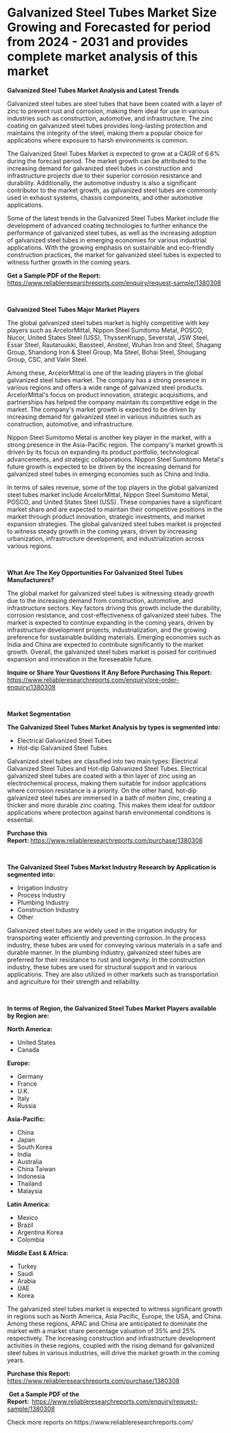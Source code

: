 <p><h1>Galvanized Steel Tubes Market Size Growing and Forecasted for period from 2024 - 2031 and provides complete market analysis of this market</h1></p><p><strong>Galvanized Steel Tubes Market Analysis and Latest Trends</strong></p>
<p><p>Galvanized steel tubes are steel tubes that have been coated with a layer of zinc to prevent rust and corrosion, making them ideal for use in various industries such as construction, automotive, and infrastructure. The zinc coating on galvanized steel tubes provides long-lasting protection and maintains the integrity of the steel, making them a popular choice for applications where exposure to harsh environments is common.</p><p>The Galvanized Steel Tubes Market is expected to grow at a CAGR of 6.6% during the forecast period. The market growth can be attributed to the increasing demand for galvanized steel tubes in construction and infrastructure projects due to their superior corrosion resistance and durability. Additionally, the automotive industry is also a significant contributor to the market growth, as galvanized steel tubes are commonly used in exhaust systems, chassis components, and other automotive applications.</p><p>Some of the latest trends in the Galvanized Steel Tubes Market include the development of advanced coating technologies to further enhance the performance of galvanized steel tubes, as well as the increasing adoption of galvanized steel tubes in emerging economies for various industrial applications. With the growing emphasis on sustainable and eco-friendly construction practices, the market for galvanized steel tubes is expected to witness further growth in the coming years.</p></p>
<p><strong>Get a Sample PDF of the Report:&nbsp;</strong> <a href="https://www.reliableresearchreports.com/enquiry/request-sample/1380308">https://www.reliableresearchreports.com/enquiry/request-sample/1380308</a></p>
<p>&nbsp;</p>
<p><strong>Galvanized Steel Tubes Major Market Players</strong></p>
<p><p>The global galvanized steel tubes market is highly competitive with key players such as ArcelorMittal, Nippon Steel Sumitomo Metal, POSCO, Nucor, United States Steel (USS), ThyssenKrupp, Severstal, JSW Steel, Essar Steel, Rautaruukki, Baosteel, Ansteel, Wuhan Iron and Steel, Shagang Group, Shandong Iron & Steel Group, Ma Steel, Bohai Steel, Shougang Group, CSC, and Valin Steel.</p><p>Among these, ArcelorMittal is one of the leading players in the global galvanized steel tubes market. The company has a strong presence in various regions and offers a wide range of galvanized steel products. ArcelorMittal's focus on product innovation, strategic acquisitions, and partnerships has helped the company maintain its competitive edge in the market. The company's market growth is expected to be driven by increasing demand for galvanized steel in various industries such as construction, automotive, and infrastructure.</p><p>Nippon Steel Sumitomo Metal is another key player in the market, with a strong presence in the Asia-Pacific region. The company's market growth is driven by its focus on expanding its product portfolio, technological advancements, and strategic collaborations. Nippon Steel Sumitomo Metal's future growth is expected to be driven by the increasing demand for galvanized steel tubes in emerging economies such as China and India.</p><p>In terms of sales revenue, some of the top players in the global galvanized steel tubes market include ArcelorMittal, Nippon Steel Sumitomo Metal, POSCO, and United States Steel (USS). These companies have a significant market share and are expected to maintain their competitive positions in the market through product innovation, strategic investments, and market expansion strategies. The global galvanized steel tubes market is projected to witness steady growth in the coming years, driven by increasing urbanization, infrastructure development, and industrialization across various regions.</p></p>
<p>&nbsp;</p>
<p><strong>What Are The Key Opportunities For Galvanized Steel Tubes Manufacturers?</strong></p>
<p><p>The global market for galvanized steel tubes is witnessing steady growth due to the increasing demand from construction, automotive, and infrastructure sectors. Key factors driving this growth include the durability, corrosion resistance, and cost-effectiveness of galvanized steel tubes. The market is expected to continue expanding in the coming years, driven by infrastructure development projects, industrialization, and the growing preference for sustainable building materials. Emerging economies such as India and China are expected to contribute significantly to the market growth. Overall, the galvanized steel tubes market is poised for continued expansion and innovation in the foreseeable future.</p></p>
<p><strong>Inquire or Share Your Questions If Any Before Purchasing This Report:</strong> <a href="https://www.reliableresearchreports.com/enquiry/pre-order-enquiry/1380308">https://www.reliableresearchreports.com/enquiry/pre-order-enquiry/1380308</a></p>
<p>&nbsp;</p>
<p><strong>Market Segmentation</strong></p>
<p><strong>The Galvanized Steel Tubes Market Analysis by types is segmented into:</strong></p>
<p><ul><li>Electrical Galvanized Steel Tubes</li><li>Hot-dip Galvanized Steel Tubes</li></ul></p>
<p><p>Galvanized steel tubes are classified into two main types: Electrical Galvanized Steel Tubes and Hot-dip Galvanized Steel Tubes. Electrical galvanized steel tubes are coated with a thin layer of zinc using an electrochemical process, making them suitable for indoor applications where corrosion resistance is a priority. On the other hand, hot-dip galvanized steel tubes are immersed in a bath of molten zinc, creating a thicker and more durable zinc coating. This makes them ideal for outdoor applications where protection against harsh environmental conditions is essential.</p></p>
<p><strong>Purchase this Report:&nbsp;</strong><a href="https://www.reliableresearchreports.com/purchase/1380308">https://www.reliableresearchreports.com/purchase/1380308</a></p>
<p>&nbsp;</p>
<p><strong>The Galvanized Steel Tubes Market Industry Research by Application is segmented into:</strong></p>
<p><ul><li>Irrigation Industry</li><li>Process Industry</li><li>Plumbing Industry</li><li>Construction Industry</li><li>Other</li></ul></p>
<p><p>Galvanized steel tubes are widely used in the irrigation industry for transporting water efficiently and preventing corrosion. In the process industry, these tubes are used for conveying various materials in a safe and durable manner. In the plumbing industry, galvanized steel tubes are preferred for their resistance to rust and longevity. In the construction industry, these tubes are used for structural support and in various applications. They are also utilized in other markets such as transportation and agriculture for their strength and reliability.</p></p>
<p>&nbsp;</p>
<p><strong>In terms of Region, the Galvanized Steel Tubes Market Players available by Region are:</strong></p>
<p>
    <p> <strong> North America: </strong>
        <ul>
            <li>United States</li>
            <li>Canada</li>
        </ul>
        </p> 
    <p> <strong> Europe: </strong>
        <ul>
            <li>Germany</li>
            <li>France</li>
            <li>U.K.</li>
            <li>Italy</li>
            <li>Russia</li>
        </ul>
        </p> 
    <p> <strong> Asia-Pacific: </strong>
        <ul>
            <li>China</li>
            <li>Japan</li>
            <li>South Korea</li>
            <li>India</li>
            <li>Australia</li>
            <li>China Taiwan</li>
            <li>Indonesia</li>
            <li>Thailand</li>
            <li>Malaysia</li>
        </ul>
        </p> 
    <p> <strong> Latin America: </strong>
        <ul>
            <li>Mexico</li>
            <li>Brazil</li>
            <li>Argentina Korea</li>
            <li>Colombia</li>
        </ul>
        </p> 
    <p> <strong> Middle East & Africa: </strong>
        <ul>
            <li>Turkey</li>
            <li>Saudi</li>
            <li>Arabia</li>
            <li>UAE</li>
            <li>Korea</li>
        </ul>
    </p>
    </p>
<p><p>The galvanized steel tubes market is expected to witness significant growth in regions such as North America, Asia Pacific, Europe, the USA, and China. Among these regions, APAC and China are anticipated to dominate the market with a market share percentage valuation of 35% and 25% respectively. The increasing construction and infrastructure development activities in these regions, coupled with the rising demand for galvanized steel tubes in various industries, will drive the market growth in the coming years.</p></p>
<p><strong>Purchase this Report: </strong><a href="https://www.reliableresearchreports.com/purchase/1380308">https://www.reliableresearchreports.com/purchase/1380308</a></p>
<p>&nbsp;<strong>Get a Sample PDF of the Report:&nbsp;&nbsp;</strong><a href="https://www.reliableresearchreports.com/enquiry/request-sample/1380308">https://www.reliableresearchreports.com/enquiry/request-sample/1380308</a></p>
<p><strong></strong></p>
<p>Check more reports on https://www.reliableresearchreports.com/</p>